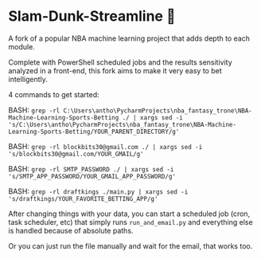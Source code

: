 # Slam-Dunk-Streamline 🏀
A fork of a popular NBA machine learning project that adds depth to each module.

Complete with PowerShell scheduled jobs and the results sensitivity analyzed in a front-end, this fork aims to make it very easy to bet intelligently.

4 commands to get started:

BASH: ```grep -rl C:\Users\antho\PycharmProjects\nba_fantasy_trone\NBA-Machine-Learning-Sports-Betting ./ | xargs sed -i 's/C:\Users\antho\PycharmProjects\nba_fantasy_trone\NBA-Machine-Learning-Sports-Betting/YOUR_PARENT_DIRECTORY/g'```

BASH: ```grep -rl blockbits30@gmail.com ./ | xargs sed -i 's/blockbits30@gmail.com/YOUR_GMAIL/g'```

BASH: ```grep -rl SMTP_PASSWORD ./ | xargs sed -i 's/SMTP_APP_PASSWORD/YOUR_GMAIL_APP_PASSWORD/g'```

BASH: ```grep -rl draftkings ./main.py | xargs sed -i 's/draftkings/YOUR_FAVORITE_BETTING_APP/g'```


After changing things with your data, you can start a scheduled job (cron, task scheduler, etc) that simply runs ```run_and_email.py``` and everything else is handled because of absolute paths.

Or you can just run the file manually and wait for the email, that works too.
